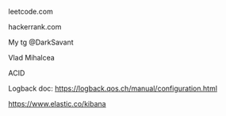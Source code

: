 leetcode.com

hackerrank.com



My tg @DarkSavant

Vlad Mihalcea

ACID


Logback doc: https://logback.qos.ch/manual/configuration.html


https://www.elastic.co/kibana